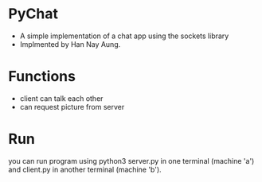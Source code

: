 # PyChat
- A simple implementation of a chat app using the sockets library
- Implmented by Han Nay Aung.

# Functions
- client can talk each other 
- can request picture from server

# Run
you can run program using python3  server.py in one terminal (machine 'a') and client.py in another terminal (machine 'b').
